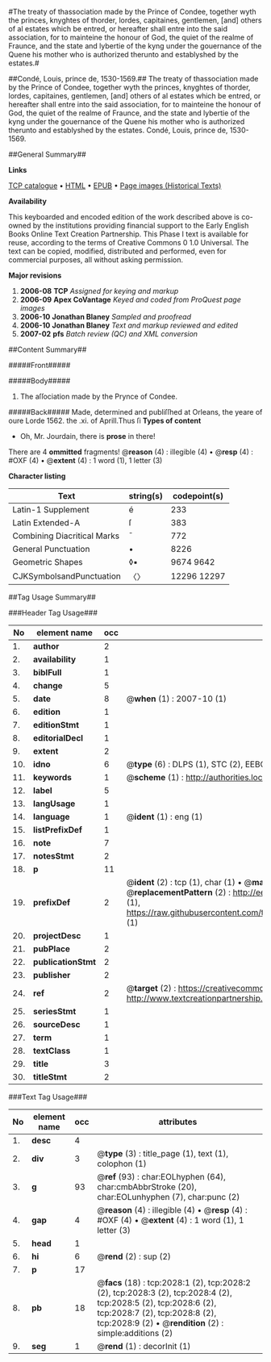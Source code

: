#The treaty of thassociation made by the Prince of Condee, together wyth the princes, knyghtes of thorder, lordes, capitaines, gentlemen, [and] others of al estates which be entred, or hereafter shall entre into the said association, for to mainteine the honour of God, the quiet of the realme of Fraunce, and the state and lybertie of the kyng under the gouernance of the Quene his mother who is authorized therunto and establyshed by the estates.#

##Condé, Louis, prince de, 1530-1569.##
The treaty of thassociation made by the Prince of Condee, together wyth the princes, knyghtes of thorder, lordes, capitaines, gentlemen, [and] others of al estates which be entred, or hereafter shall entre into the said association, for to mainteine the honour of God, the quiet of the realme of Fraunce, and the state and lybertie of the kyng under the gouernance of the Quene his mother who is authorized therunto and establyshed by the estates.
Condé, Louis, prince de, 1530-1569.

##General Summary##

**Links**

[TCP catalogue](http://www.ota.ox.ac.uk/tcp/)  • 
[HTML](http://tei.it.ox.ac.uk/tcp/Texts-HTML/free/A06/A06380.html)  • 
[EPUB](http://tei.it.ox.ac.uk/tcp/Texts-EPUB/free/A06/A06380.epub) • 
[Page images (Historical Texts)](https://data.historicaltexts.jisc.ac.uk/view?pubId=eebo-99837690e&pageId=eebo-99837690e-2028-1)

**Availability**

This keyboarded and encoded edition of the
	       work described above is co-owned by the institutions
	       providing financial support to the Early English Books
	       Online Text Creation Partnership. This Phase I text is
	       available for reuse, according to the terms of Creative
	       Commons 0 1.0 Universal. The text can be copied,
	       modified, distributed and performed, even for
	       commercial purposes, all without asking permission.

**Major revisions**

1. __2006-08__ __TCP__ *Assigned for keying and markup*
1. __2006-09__ __Apex CoVantage__ *Keyed and coded from ProQuest page images*
1. __2006-10__ __Jonathan Blaney__ *Sampled and proofread*
1. __2006-10__ __Jonathan Blaney__ *Text and markup reviewed and edited*
1. __2007-02__ __pfs__ *Batch review (QC) and XML conversion*

##Content Summary##

#####Front#####

#####Body#####

1. The aſſociation made by the Prynce of Condee.

#####Back#####
Made, determined and publiſſhed at Orleans, the yeare of oure Lorde 1562. the .xi. of Aprill.Thus ſi
**Types of content**

  * Oh, Mr. Jourdain, there is **prose** in there!

There are 4 **ommitted** fragments! 
 @__reason__ (4) : illegible (4)  •  @__resp__ (4) : #OXF (4)  •  @__extent__ (4) : 1 word (1), 1 letter (3)

**Character listing**


|Text|string(s)|codepoint(s)|
|---|---|---|
|Latin-1 Supplement|é|233|
|Latin Extended-A|ſ|383|
|Combining             Diacritical Marks|̄|772|
|General Punctuation|•|8226|
|Geometric Shapes|◊▪|9674 9642|
|CJKSymbolsandPunctuation|〈〉|12296 12297|

##Tag Usage Summary##

###Header Tag Usage###

|No|element name|occ|attributes|
|---|---|---|---|
|1.|__author__|2||
|2.|__availability__|1||
|3.|__biblFull__|1||
|4.|__change__|5||
|5.|__date__|8| @__when__ (1) : 2007-10 (1)|
|6.|__edition__|1||
|7.|__editionStmt__|1||
|8.|__editorialDecl__|1||
|9.|__extent__|2||
|10.|__idno__|6| @__type__ (6) : DLPS (1), STC (2), EEBO-CITATION (1), PROQUEST (1), VID (1)|
|11.|__keywords__|1| @__scheme__ (1) : http://authorities.loc.gov/ (1)|
|12.|__label__|5||
|13.|__langUsage__|1||
|14.|__language__|1| @__ident__ (1) : eng (1)|
|15.|__listPrefixDef__|1||
|16.|__note__|7||
|17.|__notesStmt__|2||
|18.|__p__|11||
|19.|__prefixDef__|2| @__ident__ (2) : tcp (1), char (1)  •  @__matchPattern__ (2) : ([0-9\-]+):([0-9IVX]+) (1), (.+) (1)  •  @__replacementPattern__ (2) : http://eebo.chadwyck.com/downloadtiff?vid=$1&page=$2 (1), https://raw.githubusercontent.com/textcreationpartnership/Texts/master/tcpchars.xml#$1 (1)|
|20.|__projectDesc__|1||
|21.|__pubPlace__|2||
|22.|__publicationStmt__|2||
|23.|__publisher__|2||
|24.|__ref__|2| @__target__ (2) : https://creativecommons.org/publicdomain/zero/1.0/ (1), http://www.textcreationpartnership.org/docs/. (1)|
|25.|__seriesStmt__|1||
|26.|__sourceDesc__|1||
|27.|__term__|1||
|28.|__textClass__|1||
|29.|__title__|3||
|30.|__titleStmt__|2||


###Text Tag Usage###

|No|element name|occ|attributes|
|---|---|---|---|
|1.|__desc__|4||
|2.|__div__|3| @__type__ (3) : title_page (1), text (1), colophon (1)|
|3.|__g__|93| @__ref__ (93) : char:EOLhyphen (64), char:cmbAbbrStroke (20), char:EOLunhyphen (7), char:punc (2)|
|4.|__gap__|4| @__reason__ (4) : illegible (4)  •  @__resp__ (4) : #OXF (4)  •  @__extent__ (4) : 1 word (1), 1 letter (3)|
|5.|__head__|1||
|6.|__hi__|6| @__rend__ (2) : sup (2)|
|7.|__p__|17||
|8.|__pb__|18| @__facs__ (18) : tcp:2028:1 (2), tcp:2028:2 (2), tcp:2028:3 (2), tcp:2028:4 (2), tcp:2028:5 (2), tcp:2028:6 (2), tcp:2028:7 (2), tcp:2028:8 (2), tcp:2028:9 (2)  •  @__rendition__ (2) : simple:additions (2)|
|9.|__seg__|1| @__rend__ (1) : decorInit (1)|
